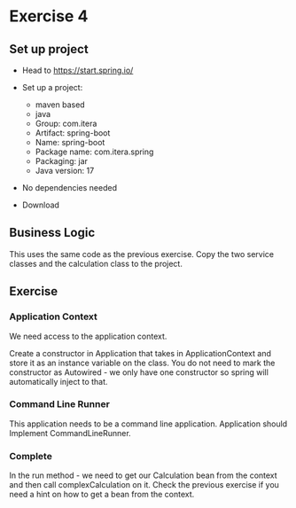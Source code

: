 # Exercise 4

## Set up project

* Head to https://start.spring.io/

* Set up a project:
  * maven based
  * java
  * Group: com.itera
  * Artifact: spring-boot
  * Name: spring-boot
  * Package name: com.itera.spring
  * Packaging: jar
  * Java version: 17

* No dependencies needed

* Download

## Business Logic

This uses the same code as the previous exercise. Copy the two service classes and the calculation class to the project.

## Exercise

### Application Context

We need access to the application context.

Create a constructor in Application that takes in ApplicationContext and store it as an instance variable on the class. You do not need to mark the constructor as Autowired - we only have one constructor so spring will automatically inject to that.

### Command Line Runner

This application needs to be a command line application. Application should Implement CommandLineRunner.

### Complete 

In the run method - we need to get our Calculation bean from the context and then call complexCalculation on it. Check the previous exercise if you need a hint on how to get a bean from the context.